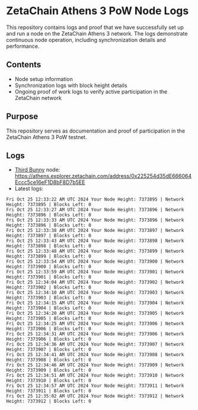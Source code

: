 # ZetaChain Athens 3 PoW Node Logs
This repository contains logs and proof that we have successfully set up and run a node on the ZetaChain Athens 3 network. The logs demonstrate continuous node operation, including synchronization details and performance.

## Contents
- Node setup information
- Synchronization logs with block height details
- Ongoing proof of work logs to verify active participation in the ZetaChain network

## Purpose
This repository serves as documentation and proof of participation in the ZetaChain Athens 3 PoW testnet.

## Logs

- [Third Bunny](https://thirdbunny.xyz/) node: https://athens.explorer.zetachain.com/address/0x225254d35dE666064Eccc5ce16eF1D8bF8D7b5EE
- Latest logs:
```
Fri Oct 25 12:33:22 AM UTC 2024 Your Node Height: 7373895 | Network Height: 7373895 | Blocks Left: 0
Fri Oct 25 12:33:27 AM UTC 2024 Your Node Height: 7373896 | Network Height: 7373896 | Blocks Left: 0
Fri Oct 25 12:33:33 AM UTC 2024 Your Node Height: 7373896 | Network Height: 7373896 | Blocks Left: 0
Fri Oct 25 12:33:38 AM UTC 2024 Your Node Height: 7373897 | Network Height: 7373897 | Blocks Left: 0
Fri Oct 25 12:33:43 AM UTC 2024 Your Node Height: 7373898 | Network Height: 7373898 | Blocks Left: 0
Fri Oct 25 12:33:48 AM UTC 2024 Your Node Height: 7373899 | Network Height: 7373899 | Blocks Left: 0
Fri Oct 25 12:33:54 AM UTC 2024 Your Node Height: 7373900 | Network Height: 7373900 | Blocks Left: 0
Fri Oct 25 12:33:59 AM UTC 2024 Your Node Height: 7373901 | Network Height: 7373901 | Blocks Left: 0
Fri Oct 25 12:34:04 AM UTC 2024 Your Node Height: 7373902 | Network Height: 7373902 | Blocks Left: 0
Fri Oct 25 12:34:10 AM UTC 2024 Your Node Height: 7373903 | Network Height: 7373903 | Blocks Left: 0
Fri Oct 25 12:34:15 AM UTC 2024 Your Node Height: 7373904 | Network Height: 7373904 | Blocks Left: 0
Fri Oct 25 12:34:20 AM UTC 2024 Your Node Height: 7373905 | Network Height: 7373905 | Blocks Left: 0
Fri Oct 25 12:34:25 AM UTC 2024 Your Node Height: 7373906 | Network Height: 7373906 | Blocks Left: 0
Fri Oct 25 12:34:31 AM UTC 2024 Your Node Height: 7373906 | Network Height: 7373906 | Blocks Left: 0
Fri Oct 25 12:34:36 AM UTC 2024 Your Node Height: 7373907 | Network Height: 7373907 | Blocks Left: 0
Fri Oct 25 12:34:41 AM UTC 2024 Your Node Height: 7373908 | Network Height: 7373908 | Blocks Left: 0
Fri Oct 25 12:34:46 AM UTC 2024 Your Node Height: 7373909 | Network Height: 7373909 | Blocks Left: 0
Fri Oct 25 12:34:51 AM UTC 2024 Your Node Height: 7373910 | Network Height: 7373910 | Blocks Left: 0
Fri Oct 25 12:34:57 AM UTC 2024 Your Node Height: 7373911 | Network Height: 7373911 | Blocks Left: 0
Fri Oct 25 12:35:02 AM UTC 2024 Your Node Height: 7373912 | Network Height: 7373912 | Blocks Left: 0
```
